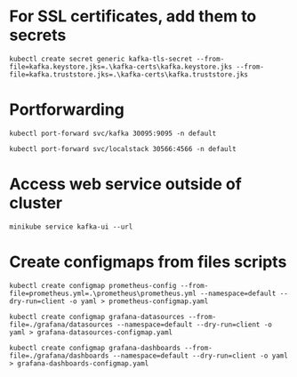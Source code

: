 # For SSL certificates, add them to secrets
```
kubectl create secret generic kafka-tls-secret --from-file=kafka.keystore.jks=.\kafka-certs\kafka.keystore.jks --from-file=kafka.truststore.jks=.\kafka-certs\kafka.truststore.jks
```

# Portforwarding
```
kubectl port-forward svc/kafka 30095:9095 -n default
```
```
kubectl port-forward svc/localstack 30566:4566 -n default
```

# Access web service outside of cluster
```
minikube service kafka-ui --url
```

# Create configmaps from files scripts
```
kubectl create configmap prometheus-config --from-file=prometheus.yml=.\prometheus\prometheus.yml --namespace=default --dry-run=client -o yaml > prometheus-configmap.yaml
```

```
kubectl create configmap grafana-datasources --from-file=./grafana/datasources --namespace=default --dry-run=client -o yaml > grafana-datasources-configmap.yaml
```

```
kubectl create configmap grafana-dashboards --from-file=./grafana/dashboards --namespace=default --dry-run=client -o yaml > grafana-dashboards-configmap.yaml
```